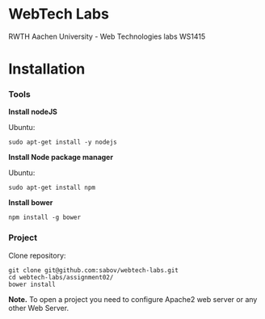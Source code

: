 WebTech Labs
============

RWTH Aachen University - Web Technologies labs WS1415

# Installation

### Tools

**Install nodeJS**

Ubuntu:

    sudo apt-get install -y nodejs

**Install Node package manager**

Ubuntu:

    sudo apt-get install npm

**Install bower**

    npm install -g bower

### Project

Clone repository:

    git clone git@github.com:sabov/webtech-labs.git
    cd webtech-labs/assignment02/
    bower install

**Note.** To open a project you need to configure Apache2 web server or any other Web Server.
